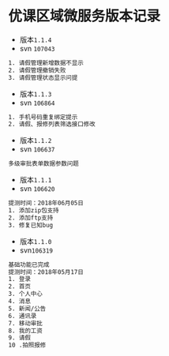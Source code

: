 # 优课区域微服务版本记录

- 版本`1.1.4`
- svn `107043`

```bash
1. 请假管理新增数据不显示
2. 请假管理撤销失败
3. 请假管理状态显示问提
```

- 版本`1.1.3`
- svn `106864`

```bash
1. 手机号码重复绑定提示
2. 请假、报修列表筛选接口修改
```

- 版本`1.1.2`
- svn `106637`

```bash
多级审批表单数据参数问题
```

- 版本`1.1.1`
- svn `106620`

```bash
提测时间：2018年06月05日
1. 添加zip包支持
2. 添加ftp支持
3. 修复已知bug
```

- 版本`1.1.0`
- svn`106319`

```bash
基础功能已完成
提测时间：2018年05月17日
1. 登录
2. 首页
3. 个人中心
4. 消息
5. 新闻/公告
6. 通讯录
7. 移动审批
8. 我的工资
9. 请假
10 .拍照报修
```
